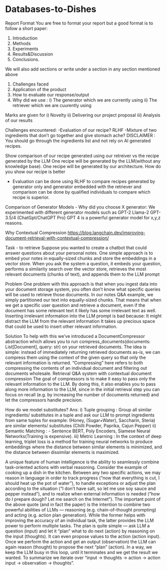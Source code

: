 # Databases-to-Dishes
Report Format
You are free to format your report but a good format is to follow a short paper: 
1. Introduction
2. Methods
3. Experiments 
4. Results&Discussion
5. Conclusions.

We will also add sections or write under a section in any section mentioned above
1. Challenges faced
2. Application of the product
3. How to evaluate our response/output
4. Why did we use :
   i) The generator which we are currently using
   ii) The retriever which we are cuurently using

Marks are given for
i) Novelty
ii) Delivering our project proposal
iii) Analysis of our results


Challenges encountered:
-Evaluation of our recipe?
RLHF
-Mixture of two ingredients that don’t go together and give stomach ache?
DISCLAIMER : You should go through the ingredients list and not rely on AI generated recipes.

Show comparison of our recipe generated using our retreiver vs the recipe generated by the LLM
One recipe will be generated by the LLM(without any knowledge base). One recipe will be generated by our architecture. How do you show our recipe is better
- Evaluation can be done using RLHF to compare recipes generated by generator only and generator embedded with the retriever and comparison can be done by qualified individuals to compare which recipe is superior.

Comparison of Generator Models - Why did you choose X generator:
We experimented with different generator models such as 
GPT-2
Llama-2
GPT-3.5/4 (ChatGpt/ChatGPT Pro)
GPT 4 is a powerful generator model for x,y,z reasons.

Why Contextual Compression
https://blog.langchain.dev/improving-document-retrieval-with-contextual-compression/

Task -  to retrieve
Suppose you wanted to create a chatbot that could answer questions about your personal notes. One simple approach is to embed your notes in equally-sized chunks and store the embeddings in a vector store. When you ask the system a question, it embeds your question, performs a similarity search over the vector store, retrieves the most relevant documents (chunks of text), and appends them to the LLM prompt

Problem
One problem with this approach is that when you ingest data into your document storage system, you often don’t know what specific queries will be used to retrieve those documents. In our notes Q&A example, we simply partitioned our text into equally-sized chunks. That means that when we get a specific user question and retrieve a document, even if the document has some relevant text it likely has some irrelevant text as well.
Inserting irrelevant information into the LLM prompt is bad because:
It might distract the LLM from the relevant information
It takes up precious space that could be used to insert other relevant information.

Solution
To help with this we’ve introduced a DocumentCompressor abstraction which allows you to run compress_documents(documents: List[Document], query: str) on your retrieved documents. The idea is simple: instead of immediately returning retrieved documents as-is, we can compress them using the context of the given query so that only the relevant information is returned. “Compressing” here refers to both compressing the contents of an individual document and filtering out documents wholesale.
Retrieval Q&A system with contextual document compression
The goal of compressors is to make it easy to pass only the relevant information to the LLM. By doing this, it also enables you to pass along more information to the LLM, since in the initial retrieval step you can focus on recall (e.g. by increasing the number of documents returned) and let the compressors handle precision.


How do we model substitutes?
Ans: 
i) Tuple grouping : Group all similar ingredients/ substitutes in a tuple and ask our LLM to prompt ingredients from same tuples for example:
(Honey, (Sugar+Water), Saccharin, Steria) are similar elements/ substitutes (Chilli Powder, Paprika, Cajun Pepper)
ii) Semantic Matching : - Sentence BERT, Poly Encoders, Siamese Neural Networks(Training is expensive).
iii) Metric Learning : In the context of deep learning, triplet loss is a method for training neural networks to produce embeddings where the distance between similar elements is minimized, and the distance between dissimilar elements is maximized.

A unique feature of human intelligence is the ability to seamlessly combine task-oriented actions with verbal reasoning. Consider the example of cooking up a dish in the kitchen. Between any two specific actions, we may reason in language in order to track progress (“now that everything is cut, I should heat up the pot of water”), to handle exceptions or adjust the plan according to the situation (“I don’t have salt, so let me use soy sauce and pepper instead”), and to realize when external information is needed (“how do I prepare dough? Let me search on the Internet”).
The important point of the above quote (and in fact the paper) is the intention to combine two powerful abilities of LLMs — reasoning (e.g. chain-of-thought prompting) and acting (e.g. action plan generation). While the former helps with improving the accuracy of an individual task, the latter provides the LLM power to perform multiple tasks. The plan is quite simple — ask LLM a question (input) and let it “plan” what to do next (action) by reasoning on the input (thoughts). It can even propose values to the action (action input). Once we perform the action and get an output (observation) the LLM can again reason (thought) to propose the next “plan” (action). In a way, we keep the LLM busy in this loop, until it terminates and we get the result we wanted. To summarize we iterate over “input → thoughts → action → action input → observation → thoughts”.


